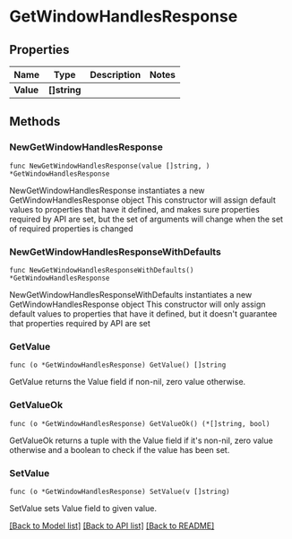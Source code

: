 # GetWindowHandlesResponse

## Properties

Name | Type | Description | Notes
------------ | ------------- | ------------- | -------------
**Value** | **[]string** |  | 

## Methods

### NewGetWindowHandlesResponse

`func NewGetWindowHandlesResponse(value []string, ) *GetWindowHandlesResponse`

NewGetWindowHandlesResponse instantiates a new GetWindowHandlesResponse object
This constructor will assign default values to properties that have it defined,
and makes sure properties required by API are set, but the set of arguments
will change when the set of required properties is changed

### NewGetWindowHandlesResponseWithDefaults

`func NewGetWindowHandlesResponseWithDefaults() *GetWindowHandlesResponse`

NewGetWindowHandlesResponseWithDefaults instantiates a new GetWindowHandlesResponse object
This constructor will only assign default values to properties that have it defined,
but it doesn't guarantee that properties required by API are set

### GetValue

`func (o *GetWindowHandlesResponse) GetValue() []string`

GetValue returns the Value field if non-nil, zero value otherwise.

### GetValueOk

`func (o *GetWindowHandlesResponse) GetValueOk() (*[]string, bool)`

GetValueOk returns a tuple with the Value field if it's non-nil, zero value otherwise
and a boolean to check if the value has been set.

### SetValue

`func (o *GetWindowHandlesResponse) SetValue(v []string)`

SetValue sets Value field to given value.



[[Back to Model list]](../README.md#documentation-for-models) [[Back to API list]](../README.md#documentation-for-api-endpoints) [[Back to README]](../README.md)


